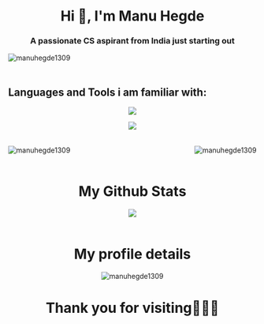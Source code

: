 <h1 align="center" >Hi 👋, I'm Manu Hegde</h1>
<h3 align="center" >A passionate CS aspirant from India just starting out</h3>

<p align="left"> <img src="https://komarev.com/ghpvc/?username=manuhegde1309&label=Profile%20views&color=0e75b6&style=flat" alt="manuhegde1309" /> </p>

<img src="https://www.gifs.cc/line3.gif" width="1000" height="5"/>

<h2><b>Languages and Tools i am familiar with:</b></h2>

<p align="center"><img  src="https://skillicons.dev/icons?i=js,html,css,react,nodejs,mysql,mongodb,express"></img></p>
<p align="center"><img  src="https://skillicons.dev/icons?i=py,c,cpp,java,rust"></img></p>
<img src="https://www.gifs.cc/line3.gif" width="1000" height="5"/>
<p><img align="left" src="https://github-readme-stats.vercel.app/api/top-langs?username=manuhegde1309&show_icons=true&locale=en&layout=compact&theme=synthwave" alt="manuhegde1309" /></p>
<p>&nbsp;<img align="right" src="http://github-profile-summary-cards.vercel.app/api/cards/repos-per-language?username=manuhegde1309&theme=synthwave" alt="manuhegde1309" /></p>
<img src="https://www.gifs.cc/line3.gif" width="1000" height="5"/>
<h1 align="center">My Github Stats</h1>
<p align="center"><img src="http://github-profile-summary-cards.vercel.app/api/cards/stats?username=manuhegde1309&theme=synthwave"/></p>


<img src="https://www.gifs.cc/line3.gif" width="1000" height="5"/>
<h1 align="center">My profile details</h1>
<p align="center"><img src="http://github-profile-summary-cards.vercel.app/api/cards/profile-details?username=manuhegde1309&theme=synthwave" alt="manuhegde1309"/></p>
<h1 align="center">Thank you for visiting💙💙💙</h1>
